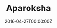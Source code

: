 ---
title: Aparoksha
summary: Android app for the annual cultural and technical festival of IIIT Allahabad. 
tags:
- Random
date: "2016-04-27T00:00:00Z"

# Optional external URL for project (replaces project detail page).
external_link: "https://github.com/Aparoksha/App_2016"

image:
  #caption: Photo by rawpixel on Unsplash
  focal_point: Smart

links:
url_code: ""
url_pdf: ""
url_slides: ""
url_video: ""

# Slides (optional).
#   Associate this project with Markdown slides.
#   Simply enter your slide deck's filename without extension.
#   E.g. `slides = "example-slides"` references `content/slides/example-slides.md`.
#   Otherwise, set `slides = ""`.
slides: ""
---